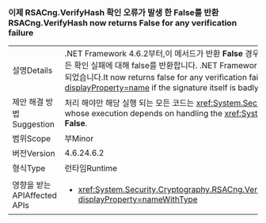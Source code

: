 ### <a name="rsacngverifyhash-now-returns-false-for-any-verification-failure"></a><span data-ttu-id="f36a3-101">이제 RSACng.VerifyHash 확인 오류가 발생 한 False를 반환</span><span class="sxs-lookup"><span data-stu-id="f36a3-101">RSACng.VerifyHash now returns False for any verification failure</span></span>

|   |   |
|---|---|
|<span data-ttu-id="f36a3-102">설명</span><span class="sxs-lookup"><span data-stu-id="f36a3-102">Details</span></span>|<span data-ttu-id="f36a3-103">.NET Framework 4.6.2부터,이 메서드가 반환 <strong>False</strong> 경우 자체 서명 형식이 잘못 되었습니다.</span><span class="sxs-lookup"><span data-stu-id="f36a3-103">Starting with the .NET Framework 4.6.2, this method returns <strong>False</strong> if the signature itself is badly formatted.</span></span> <span data-ttu-id="f36a3-104">이제 모든 확인 실패에 대해 false를 반환합니다. .NET Framework 4.6 및 4.6.1에서 메서드에서 throw 한 <xref:System.Security.Cryptography.CryptographicException?displayProperty=name> 경우 자체 서명 형식이 잘못 되었습니다.</span><span class="sxs-lookup"><span data-stu-id="f36a3-104">It now returns false for any verification failure.In the .NET Framework 4.6 and 4.6.1, the method throws a <xref:System.Security.Cryptography.CryptographicException?displayProperty=name> if the signature itself is badly formatted.</span></span>|
|<span data-ttu-id="f36a3-105">제안 해결 방법</span><span class="sxs-lookup"><span data-stu-id="f36a3-105">Suggestion</span></span>|<span data-ttu-id="f36a3-106">처리 해야만 해당 실행 되는 모든 코드는 <xref:System.Security.Cryptography.CryptographicException?displayProperty=name> 유효성 검사가 실패 하면 대신 실행 해야 할 메서드가 반환 하 고 <strong>False</strong>합니다.</span><span class="sxs-lookup"><span data-stu-id="f36a3-106">Any code whose execution depends on handling the <xref:System.Security.Cryptography.CryptographicException?displayProperty=name> should instead execute if validation fails and the method returns <strong>False</strong>.</span></span>|
|<span data-ttu-id="f36a3-107">범위</span><span class="sxs-lookup"><span data-stu-id="f36a3-107">Scope</span></span>|<span data-ttu-id="f36a3-108">부</span><span class="sxs-lookup"><span data-stu-id="f36a3-108">Minor</span></span>|
|<span data-ttu-id="f36a3-109">버전</span><span class="sxs-lookup"><span data-stu-id="f36a3-109">Version</span></span>|<span data-ttu-id="f36a3-110">4.6.2</span><span class="sxs-lookup"><span data-stu-id="f36a3-110">4.6.2</span></span>|
|<span data-ttu-id="f36a3-111">형식</span><span class="sxs-lookup"><span data-stu-id="f36a3-111">Type</span></span>|<span data-ttu-id="f36a3-112">런타임</span><span class="sxs-lookup"><span data-stu-id="f36a3-112">Runtime</span></span>|
|<span data-ttu-id="f36a3-113">영향을 받는 API</span><span class="sxs-lookup"><span data-stu-id="f36a3-113">Affected APIs</span></span>|<ul><li><xref:System.Security.Cryptography.RSACng.VerifyHash(System.Byte[],System.Byte[],System.Security.Cryptography.HashAlgorithmName,System.Security.Cryptography.RSASignaturePadding)?displayProperty=nameWithType></li></ul>|


